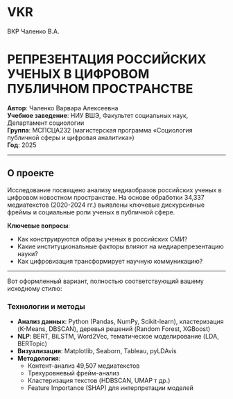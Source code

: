 # VKR
ВКР Чаленко В.А.

# РЕПРЕЗЕНТАЦИЯ РОССИЙСКИХ УЧЕНЫХ В ЦИФРОВОМ ПУБЛИЧНОМ ПРОСТРАНСТВЕ

**Автор**: Чаленко Варвара Алексеевна  
**Учебное заведение**: НИУ ВШЭ, Факультет социальных наук, Департамент социологии  
**Группа**: МСПСЦА232 (магистерская программа «Социология публичной сферы и цифровая аналитика»)  
**Год**: 2025  

---

## О проекте
Исследование посвящено анализу медиаобразов российских ученых в цифровом новостном пространстве. На основе обработки 34,337 медиатекстов (2020-2024 гг.) выявлены ключевые дискурсивные фреймы и социальные роли ученых в публичной сфере.

**Ключевые вопросы**:
- Как конструируются образы ученых в российских СМИ?
- Какие институциональные факторы влияют на медиарепрезентацию науки?
- Как цифровизация трансформирует научную коммуникацию?

---

Вот оформленный вариант, полностью соответствующий вашему исходному стилю:  

### **Технологии и методы**  

- **Анализ данных**: Python (Pandas, NumPy, Scikit-learn), кластеризация (K-Means, DBSCAN), деревья решений (Random Forest, XGBoost)  
- **NLP**: BERT, BiLSTM, Word2Vec, тематическое моделирование (LDA, BERTopic)  
- **Визуализация**: Matplotlib, Seaborn, Tableau, pyLDAvis  
- **Методология**:  
  - Контент-анализ 49,507 медиатекстов  
  - Трехуровневый фрейм-анализ
  - Кластеризация текстов (HDBSCAN, UMAP т др.)  
  - Feature Importance (SHAP) для интерпретации моделей 
